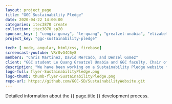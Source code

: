 ```yaml
---
layout: project_page
title: "GGC Sustainability Pledge"
date: 2020-04-22 14:00:00
categories: itec3870 create
collection: itec3870_sp20
sponsor_key: [ "cengiz-gunay", "le-quang", "greatzel-unabia", "elizabeth-sudduth" ]
project_key: "ggc-sustainability-pledge"

tech: [ node, angular, html/css, firebase]
screencast-youtube: VRr0vG4C6y8
members: "Chris Martinez, David Mercado, and Denzel Gomez"
client: "GGC student Le Quang Greatzel Unabia and GGC faculty, Chair of Sustainability Committee [Dr. Elizabeth Sudduth](https://www.ggc.edu/about-ggc/directory/elizabeth-sudduth)"
description: "We have been working on a Sustainability Pledge website for the GGC Sustainability Committee that aims to implement a comprehensive and strategic plan for the conservation and recycling of resources at GGC. The web application will allow users to take and manage their pledges to start or continue living a sustainable lifestyle."
logo-full: flyer-SustainabilityPledge.png
logo-thumb: thumb-flyer-SustainabilityPledge.png
repo-url: https://github.com/GGC-SD/SustainabilityWebsite.git
---
```


Detailed information about the {{ page.title }} development process.

<!-- lightgallery -->
<script src="https://code.jquery.com/jquery-2.2.4.min.js"></script>
<script src="https://cdn.jsdelivr.net/lightgallery/1.3.7/js/lightgallery.min.js">
</script>
<script src="https://cdn.jsdelivr.net/g/lg-zoom"></script>

<script type="text/javascript">

    $(document).ready(function() {

        $("body").lightGallery({

            zoom: true,
            selector: 'a#lightgallery',
            selectWithin: 'body'

        });

    });

</script>

[ggc]: http://www.ggc.edu
[gunay-ggc]: http://www.ggc.edu/about-ggc/directory/cengiz-gunay
[doloc-ggc]: http://www.ggc.edu/about-ggc/directory/anca-doloc-mihu
